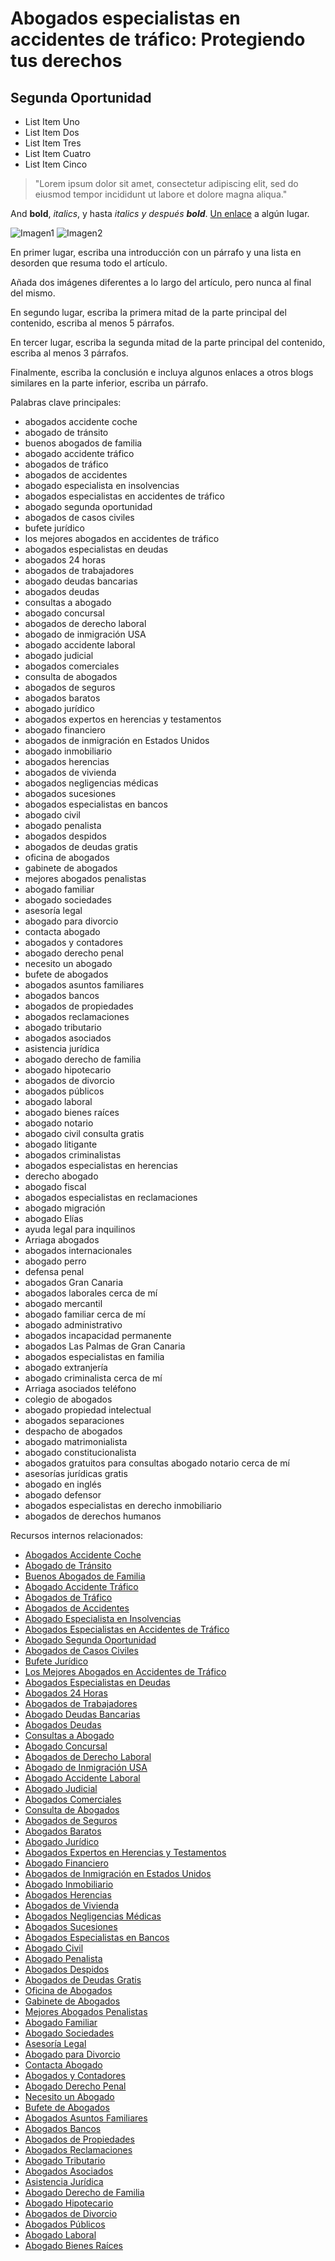 # Abogados especialistas en accidentes de tráfico: Protegiendo tus derechos  

## Segunda Oportunidad  

* List Item Uno
* List Item Dos
* List Item Tres
* List Item Cuatro
* List Item Cinco

> "Lorem ipsum dolor sit amet, consectetur adipiscing elit, sed do eiusmod tempor incididunt ut labore et dolore magna aliqua."

And **bold**, *italics*, y hasta *italics y después **bold***. [Un enlace](https://markdowntohtml.com) a algún lugar.

![Imagen1](https://images.coches.com/_vn_/kia/Sportage/c399cf1d98a95d24f8e8715dd0b13fb2.jpg)
![Imagen2](https://media.gq.com.mx/photos/5f6bd44cbc946e88f6c96296/1:1/w_1800,h_1800,c_limit/Ferrari-SF90-Stradale-1ok.jpg)

En primer lugar, escriba una introducción con un párrafo y una lista en desorden que resuma todo el artículo.

Añada dos imágenes diferentes a lo largo del artículo, pero nunca al final del mismo.

En segundo lugar, escriba la primera mitad de la parte principal del contenido, escriba al menos 5 párrafos.

En tercer lugar, escriba la segunda mitad de la parte principal del contenido, escriba al menos 3 párrafos.

Finalmente, escriba la conclusión e incluya algunos enlaces a otros blogs similares en la parte inferior, escriba un párrafo.

Palabras clave principales:

- abogados accidente coche
- abogado de tránsito
- buenos abogados de familia
- abogado accidente tráfico
- abogados de tráfico
- abogados de accidentes
- abogado especialista en insolvencias
- abogados especialistas en accidentes de tráfico
- abogado segunda oportunidad
- abogados de casos civiles
- bufete jurídico
- los mejores abogados en accidentes de tráfico
- abogados especialistas en deudas
- abogados 24 horas
- abogados de trabajadores
- abogado deudas bancarias
- abogados deudas
- consultas a abogado
- abogado concursal
- abogados de derecho laboral
- abogado de inmigración USA
- abogado accidente laboral
- abogado judicial
- abogados comerciales
- consulta de abogados
- abogados de seguros
- abogados baratos
- abogado jurídico
- abogados expertos en herencias y testamentos
- abogado financiero
- abogados de inmigración en Estados Unidos
- abogado inmobiliario
- abogados herencias
- abogados de vivienda
- abogados negligencias médicas
- abogados sucesiones
- abogados especialistas en bancos
- abogado civil
- abogado penalista
- abogados despidos
- abogados de deudas gratis
- oficina de abogados
- gabinete de abogados
- mejores abogados penalistas
- abogado familiar
- abogado sociedades
- asesoría legal
- abogado para divorcio
- contacta abogado
- abogados y contadores
- abogado derecho penal
- necesito un abogado
- bufete de abogados
- abogados asuntos familiares
- abogados bancos
- abogados de propiedades
- abogados reclamaciones
- abogado tributario
- abogados asociados
- asistencia jurídica
- abogado derecho de familia
- abogado hipotecario
- abogados de divorcio
- abogados públicos
- abogado laboral
- abogado bienes raíces
- abogado notario
- abogado civil consulta gratis
- abogado litigante
- abogados criminalistas
- abogados especialistas en herencias
- derecho abogado
- abogado fiscal
- abogados especialistas en reclamaciones
- abogado migración
- abogado Elías
- ayuda legal para inquilinos
- Arriaga abogados
- abogados internacionales
- abogado perro
- defensa penal
- abogados Gran Canaria
- abogados laborales cerca de mí
- abogado mercantil
- abogado familiar cerca de mí
- abogado administrativo
- abogados incapacidad permanente
- abogados Las Palmas de Gran Canaria
- abogados especialistas en familia
- abogado extranjería
- abogado criminalista cerca de mí
- Arriaga asociados teléfono
- colegio de abogados
- abogado propiedad intelectual
- abogados separaciones
- despacho de abogados
- abogado matrimonialista
- abogado constitucionalista
- abogados gratuitos para consultas abogado notario cerca de mí
- asesorías jurídicas gratis
- abogado en inglés
- abogado defensor
- abogados especialistas en derecho inmobiliario
- abogados de derechos humanos

Recursos internos relacionados:

- [Abogados Accidente Coche](/abogados-accidente-coche)
- [Abogado de Tránsito](/abogado-de-transito)
- [Buenos Abogados de Familia](/buenos-abogados-de-familia)
- [Abogado Accidente Tráfico](/abogado-accidente-trafico)
- [Abogados de Tráfico](/abogados-de-trafico)
- [Abogados de Accidentes](/abogados-de-accidentes)
- [Abogado Especialista en Insolvencias](/abogado-especialista-en-insolvencias)
- [Abogados Especialistas en Accidentes de Tráfico](/abogados-especialistas-en-accidentes-de-trafico)
- [Abogado Segunda Oportunidad](/abogado-segunda-oportunidad)
- [Abogados de Casos Civiles](/abogados-de-casos-civiles)
- [Bufete Jurídico](/bufete-juridico)
- [Los Mejores Abogados en Accidentes de Tráfico](/los-mejores-abogados-en-accidentes-de-trafico)
- [Abogados Especialistas en Deudas](/abogados-especialistas-en-deudas)
- [Abogados 24 Horas](/abogados-24-horas)
- [Abogados de Trabajadores](/abogados-de-trabajadores)
- [Abogado Deudas Bancarias](/abogado-deudas-bancarias)
- [Abogados Deudas](/abogados-deudas)
- [Consultas a Abogado](/consultas-a-abogado)
- [Abogado Concursal](/abogado-concursal)
- [Abogados de Derecho Laboral](/abogados-de-derecho-laboral)
- [Abogado de Inmigración USA](/abogado-de-inmigracion-usa)
- [Abogado Accidente Laboral](/abogado-accidente-laboral)
- [Abogado Judicial](/abogado-judicial)
- [Abogados Comerciales](/abogados-comerciales)
- [Consulta de Abogados](/consulta-de-abogados)
- [Abogados de Seguros](/abogados-de-seguros)
- [Abogados Baratos](/abogados-baratos)
- [Abogado Jurídico](/abogado-juridico)
- [Abogados Expertos en Herencias y Testamentos](/abogados-expertos-en-herencias-y-testamentos)
- [Abogado Financiero](/abogado-financiero)
- [Abogados de Inmigración en Estados Unidos](/abogados-de-inmigracion-en-estados-unidos)
- [Abogado Inmobiliario](/abogado-inmobiliario)
- [Abogados Herencias](/abogados-herencias)
- [Abogados de Vivienda](/abogados-de-vivienda)
- [Abogados Negligencias Médicas](/abogados-negligencias-medicas)
- [Abogados Sucesiones](/abogados-sucesiones)
- [Abogados Especialistas en Bancos](/abogados-especialistas-en-bancos)
- [Abogado Civil](/abogado-civil)
- [Abogado Penalista](/abogado-penalista)
- [Abogados Despidos](/abogados-despidos)
- [Abogados de Deudas Gratis](/abogados-de-deudas-gratis)
- [Oficina de Abogados](/oficina-de-abogados)
- [Gabinete de Abogados](/gabinete-de-abogados)
- [Mejores Abogados Penalistas](/mejores-abogados-penalistas)
- [Abogado Familiar](/abogado-familiar)
- [Abogado Sociedades](/abogado-sociedades)
- [Asesoría Legal](/asesoria-legal)
- [Abogado para Divorcio](/abogado-para-divorcio)
- [Contacta Abogado](/contacta-abogado)
- [Abogados y Contadores](/abogados-y-contadores)
- [Abogado Derecho Penal](/abogado-derecho-penal)
- [Necesito un Abogado](/necesito-un-abogado)
- [Bufete de Abogados](/bufete-de-abogados)
- [Abogados Asuntos Familiares](/abogados-asuntos-familiares)
- [Abogados Bancos](/abogados-bancos)
- [Abogados de Propiedades](/abogados-de-propiedades)
- [Abogados Reclamaciones](/abogados-reclamaciones)
- [Abogado Tributario](/abogado-tributario)
- [Abogados Asociados](/abogados-asociados)
- [Asistencia Jurídica](/asistencia-juridica)
- [Abogado Derecho de Familia](/abogado-derecho-de-familia)
- [Abogado Hipotecario](/abogado-hipotecario)
- [Abogados de Divorcio](/abogados-de-divorcio)
- [Abogados Públicos](/abogados-publicos)
- [Abogado Laboral](/abogado-laboral)
- [Abogado Bienes Raíces](/abogado-bienes-raices)